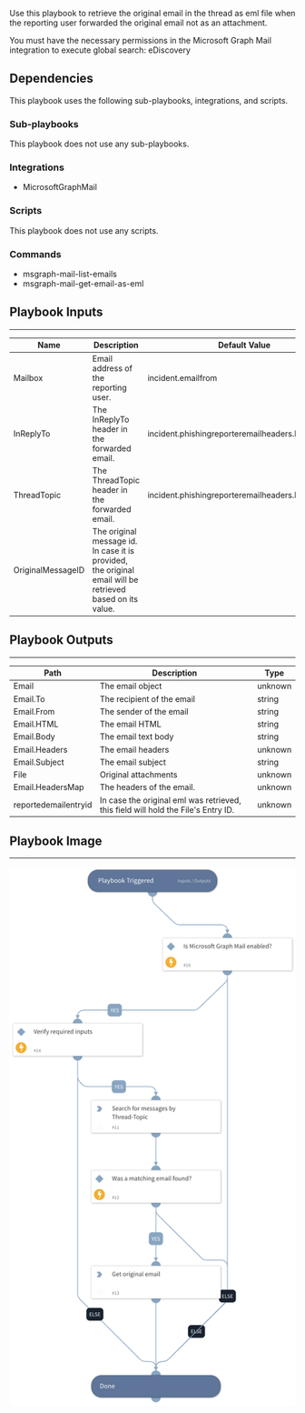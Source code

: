 Use this playbook to retrieve the original email in the thread as eml file when the reporting user forwarded the original email not as an attachment.

You must have the necessary permissions in the Microsoft Graph Mail integration to execute global search: eDiscovery

## Dependencies
This playbook uses the following sub-playbooks, integrations, and scripts.

### Sub-playbooks
This playbook does not use any sub-playbooks.

### Integrations
* MicrosoftGraphMail

### Scripts
This playbook does not use any scripts.

### Commands
* msgraph-mail-list-emails
* msgraph-mail-get-email-as-eml

## Playbook Inputs
---

| **Name** | **Description** | **Default Value** | **Required** |
| --- | --- | --- | --- |
| Mailbox | Email address of the reporting user. | incident.emailfrom | Optional |
| InReplyTo | The InReplyTo header in the forwarded email. | incident.phishingreporteremailheaders.headervalue | Optional |
| ThreadTopic | The ThreadTopic header in the forwarded email. | incident.phishingreporteremailheaders.headervalue | Optional |
| OriginalMessageID | The original message id. In case it is provided, the original email will be retrieved based on its value. |  | Optional |

## Playbook Outputs
---

| **Path** | **Description** | **Type** |
| --- | --- | --- |
| Email | The email object | unknown |
| Email.To | The recipient of the email | string |
| Email.From | The sender of the email | string |
| Email.HTML | The email HTML | string |
| Email.Body | The email text body | string |
| Email.Headers | The email headers | unknown |
| Email.Subject | The email subject | string |
| File | Original attachments | unknown |
| Email.HeadersMap | The headers of the email. | unknown |
| reportedemailentryid | In case the original eml was retrieved, this field will hold the File's Entry ID. | unknown |

## Playbook Image
---
![Get Original Email - Microsoft Graph Mail](../doc_files/Get_Original_Email_-_Microsoft_Graph_Mail.png)